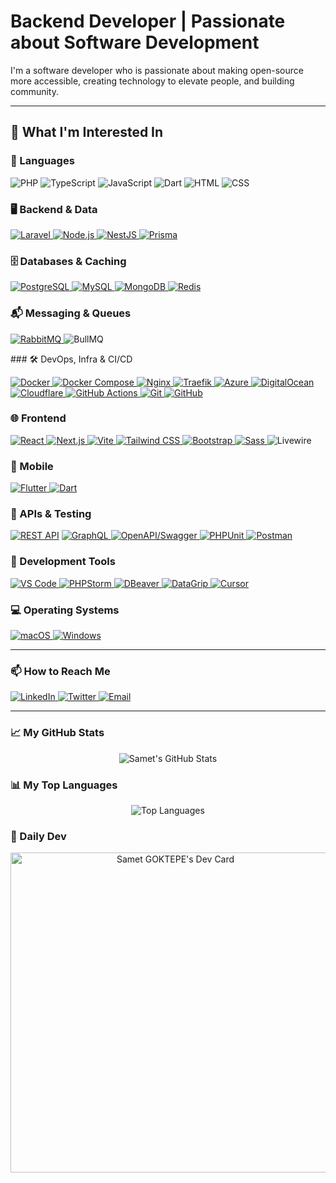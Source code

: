 # Backend Developer | Passionate about Software Development

I'm a software developer who is passionate about making open-source more accessible, creating technology to elevate people, and building community.

---

## 👀 What I'm Interested In

### 🧠 Languages
<p align="left">
  <img src="https://img.shields.io/badge/PHP-777BB4?logo=php&logoColor=white" alt="PHP" />
  <img src="https://img.shields.io/badge/TypeScript-3178C6?logo=typescript&logoColor=white" alt="TypeScript" />
  <img src="https://img.shields.io/badge/JavaScript-F7DF1E?logo=javascript&logoColor=black" alt="JavaScript" /> 
  <img src="https://img.shields.io/badge/Dart-0175C2?logo=dart&logoColor=white" alt="Dart" /> 
  <img src="https://img.shields.io/badge/HTML5-E34F26?logo=html5&logoColor=white" alt="HTML" /> 
  <img src="https://img.shields.io/badge/CSS3-1572B6?logo=css3&logoColor=white" alt="CSS" /> 
</p>

### 🖥️ Backend & Data
<p align="left">
  <a href="https://laravel.com">
    <img src="https://img.shields.io/badge/Laravel-FF2D20?logo=laravel&logoColor=white" alt="Laravel" />
  </a>
  <a href="https://nodejs.org">
    <img src="https://img.shields.io/badge/Node.js-339933?logo=node.js&logoColor=white" alt="Node.js" />
  </a>
  <a href="https://nestjs.com">
    <img src="https://img.shields.io/badge/NestJS-E0234E?logo=nestjs&logoColor=white" alt="NestJS" />
  </a>
  <a href="https://www.prisma.io">
    <img src="https://img.shields.io/badge/Prisma-2D3748?logo=prisma&logoColor=white" alt="Prisma" />
  </a>
</p>

### 🗄️ Databases & Caching
<p align="left">
  <a href="https://www.postgresql.org">
    <img src="https://img.shields.io/badge/PostgreSQL-336791?logo=postgresql&logoColor=white" alt="PostgreSQL" />
  </a>
  <a href="https://www.mysql.com">
    <img src="https://img.shields.io/badge/MySQL-4479A1?logo=mysql&logoColor=white" alt="MySQL" />
  </a>
  <a href="https://www.mongodb.com">
    <img src="https://img.shields.io/badge/MongoDB-47A248?logo=mongodb&logoColor=white" alt="MongoDB" />
  </a>
  <a href="https://redis.io">
    <img src="https://img.shields.io/badge/Redis-DC382D?logo=redis&logoColor=white" alt="Redis" />
  </a>
</p>

### 📬 Messaging & Queues
<p align="left">
  <a href="https://www.rabbitmq.com">
    <img src="https://img.shields.io/badge/RabbitMQ-FF6600?logo=rabbitmq&logoColor=white" alt="RabbitMQ" />
  </a>
  <img src="https://img.shields.io/badge/BullMQ-000000" alt="BullMQ" />
</p>

### 🛠️ DevOps, Infra & CI/CD
<p align="left">
  <a href="https://www.docker.com">
    <img src="https://img.shields.io/badge/Docker-2496ED?logo=docker&logoColor=white" alt="Docker" />
  </a>
  <a href="https://docs.docker.com/compose/">
    <img src="https://img.shields.io/badge/Docker_Compose-384d54?logo=docker&logoColor=white" alt="Docker Compose" />
  </a>
  <a href="https://nginx.org">
    <img src="https://img.shields.io/badge/Nginx-269539?logo=nginx&logoColor=white" alt="Nginx" />
  </a>
  <a href="https://traefik.io/traefik/">
    <img src="https://img.shields.io/badge/Traefik-24A1C1?logo=traefikproxy&logoColor=white" alt="Traefik" />
  </a>
  <a href="https://azure.microsoft.com">
    <img src="https://img.shields.io/badge/Microsoft_Azure-0078D4?logo=microsoft-azure&logoColor=white" alt="Azure" />
  </a>
  <a href="https://www.digitalocean.com">
    <img src="https://img.shields.io/badge/DigitalOcean-0080FF?logo=digitalocean&logoColor=white" alt="DigitalOcean" />
  </a>
  <a href="https://www.cloudflare.com">
    <img src="https://img.shields.io/badge/Cloudflare-F38020?logo=cloudflare&logoColor=white" alt="Cloudflare" />
  </a>
  <a href="https://github.com/features/actions">
    <img src="https://img.shields.io/badge/GitHub_Actions-2088FF?logo=github-actions&logoColor=white" alt="GitHub Actions" />
  </a>
  <a href="https://git-scm.com">
    <img src="https://img.shields.io/badge/Git-F05032?logo=git&logoColor=white" alt="Git" />
  </a>
  <a href="https://github.com">
    <img src="https://img.shields.io/badge/GitHub-181717?logo=github&logoColor=white" alt="GitHub" />
  </a>
</p>

### 🌐 Frontend
<p align="left">
  <a href="https://reactjs.org">
    <img src="https://img.shields.io/badge/React-61DAFB?logo=react&logoColor=white" alt="React" />
  </a>
  <a href="https://nextjs.org">
    <img src="https://img.shields.io/badge/Next.js-000000?logo=next.js&logoColor=white" alt="Next.js" />
  </a>
  <a href="https://vitejs.dev">
    <img src="https://img.shields.io/badge/Vite-646CFF?logo=vite&logoColor=white" alt="Vite" />
  </a>
  <a href="https://tailwindcss.com">
    <img src="https://img.shields.io/badge/Tailwind_CSS-38B2AC?logo=tailwind-css&logoColor=white" alt="Tailwind CSS" />
  </a>
  <a href="https://getbootstrap.com">
    <img src="https://img.shields.io/badge/Bootstrap-7952B3?logo=bootstrap&logoColor=white" alt="Bootstrap" />
  </a>
  <a href="https://sass-lang.com">
    <img src="https://img.shields.io/badge/Sass-CC6699?logo=sass&logoColor=white" alt="Sass" />
  </a>
  <img src="https://img.shields.io/badge/Livewire_3-ef3b2d" alt="Livewire" />
</p>

### 📱 Mobile
<p align="left">
  <a href="https://flutter.dev">
    <img src="https://img.shields.io/badge/Flutter-02569B?logo=flutter&logoColor=white" alt="Flutter" />
  </a>
  <a href="https://dart.dev">
    <img src="https://img.shields.io/badge/Dart-0175C2?logo=dart&logoColor=white" alt="Dart" />
  </a>
</p>


### 🔗 APIs & Testing
<p align="left">
  <a href="https://restfulapi.net">
    <img src="https://img.shields.io/badge/REST_API-000000?logo=openapiinitiative&logoColor=white" alt="REST API" /></a>
  <a href="https://graphql.org">
    <img src="https://img.shields.io/badge/GraphQL-E10098?logo=graphql&logoColor=white" alt="GraphQL" />
  </a>
  <a href="https://swagger.io">
    <img src="https://img.shields.io/badge/OpenAPI%2FSwagger-6BA539?logo=openapiinitiative&logoColor=white" alt="OpenAPI/Swagger" />
  </a>
  <a href="https://phpunit.de">
    <img src="https://img.shields.io/badge/PHPUnit-4856A3?logo=phpunit&logoColor=white" alt="PHPUnit" />
  </a>
  <a href="https://www.postman.com">
    <img src="https://img.shields.io/badge/Postman-FF6C37?logo=postman&logoColor=white" alt="Postman" />
  </a>
</p>


### 🧰 Development Tools
<p align="left">
  <a href="https://code.visualstudio.com">
    <img src="https://img.shields.io/badge/VS_Code-007ACC?logo=visual-studio-code&logoColor=white" alt="VS Code" />
  </a>
  <a href="https://www.jetbrains.com/phpstorm">
    <img src="https://img.shields.io/badge/PHPStorm-000000?logo=phpstorm&logoColor=white" alt="PHPStorm" />
  </a>
  <a href="https://dbeaver.io">
    <img src="https://img.shields.io/badge/DBeaver-372923?logo=dbeaver&logoColor=white" alt="DBeaver" />
  </a>
  <a href="https://www.jetbrains.com/datagrip/">
    <img src="https://img.shields.io/badge/DataGrip-000000?logo=datagrip&logoColor=white" alt="DataGrip" />
  </a>
  <a href="https://cursor.com">
    <img src="https://img.shields.io/badge/Cursor-4E6BFE?logo=cursor&logoColor=white" alt="Cursor" />
  </a>


### 💻 Operating Systems
<p align="left">
  <a href="https://www.apple.com/macos">
    <img src="https://img.shields.io/badge/macOS-000000?logo=apple&logoColor=white" alt="macOS" />
  </a>
  <a href="https://www.microsoft.com/windows">
    <img src="https://img.shields.io/badge/Windows-0078D6?logo=windows&logoColor=white" alt="Windows" />
  </a>
</p>

---

### 📫 How to Reach Me

<p align="left">
  <a href="https://www.linkedin.com/in/sametgoktepe/">
    <img src="https://img.shields.io/badge/LinkedIn-0077B5?logo=linkedin&logoColor=white" alt="LinkedIn" />
  </a>
  <a href="https://x.com/samet74goktepe">
    <img src="https://img.shields.io/badge/Twitter-1DA1F2?logo=twitter&logoColor=white" alt="Twitter" />
  </a>
  <a href="mailto:sametgoktepe74@gmail.com">
    <img src="https://img.shields.io/badge/Email-D14836?logo=gmail&logoColor=white" alt="Email" />
  </a>
</p>

---

### 📈 My GitHub Stats

<div align="center">
  <img src="https://github-readme-stats.vercel.app/api?username=sametgoktepe&show_icons=true&theme=radical&hide_border=true&include_all_commits=true&count_private=true" alt="Samet's GitHub Stats" />
</div>

### 📊 My Top Languages
<div align="center">
  <img src="https://github-readme-stats.vercel.app/api/top-langs/?username=sametgoktepe&layout=compact&theme=radical&hide_border=true" alt="Top Languages" />
</div>

### 📰 Daily Dev
<div align="center">
  <a href="https://app.daily.dev/sametgoktepe"><img src="https://api.daily.dev/devcards/v2/5NziQ5ts7ILfMDDL5H2OI.png?type=wide&r=vm6" width="512" alt="Samet GOKTEPE's Dev Card"/></a>
</div>

